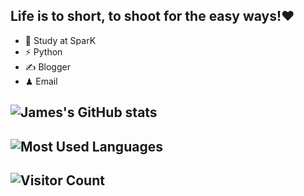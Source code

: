 ## Life is to short, to shoot for the easy ways!❤️
- 🍻  Study at SparK 
- ⚡  Python 
- ✍️  Blogger
- ♟  Email 
## ![James's GitHub stats](https://github-readme-stats.vercel.app/api?username=JamesQian11&show_icons=true)
## ![Most Used Languages](https://github-readme-stats.vercel.app/api/top-langs/?username=JamesQian11&layout=compact)
## ![Visitor Count](https://profile-counter.glitch.me/JamesQian11/count.svg)

<!--START_SECTION:waka-->
<!--END_SECTION:waka-->


<!--
**JamesQian11/JamesQian11** is a ✨ _special_ ✨ repository because its `README.md` (this file) appears on your GitHub profile.

Here are some ideas to get you started:

- 🔭 I’m currently working on ...
- 🌱 I’m currently learning ...
- 👯 I’m looking to collaborate on ...
- 🤔 I’m looking for help with ...
- 💬 Ask me about ...
- 📫 How to reach me: ...
- 😄 Pronouns: ...
- ⚡ Fun fact: ...
-->
